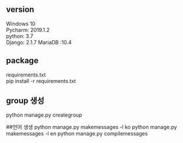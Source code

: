 ## version
Windows 10  
Pycharm: 2019.1.2    
python: 3.7  
Django: 2.1.7
MariaDB :10.4

## package
requirements.txt  
pip install -r requirements.txt

## group 생성 
python manage.py creategroup

##언어 생생
 python manage.py makemessages -l ko
 python manage.py makemessages -l en
 python manage.py compilemessages


